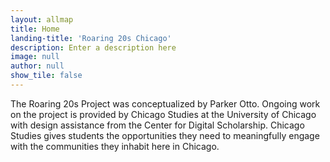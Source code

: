 ```yaml
---
layout: allmap
title: Home
landing-title: 'Roaring 20s Chicago'
description: Enter a description here
image: null
author: null
show_tile: false
---
```


The Roaring 20s Project was conceptualized by Parker Otto. Ongoing work on the project is provided by Chicago Studies at the University of Chicago with design assistance from the Center for Digital Scholarship. Chicago Studies gives students the opportunities they need to meaningfully engage with the communities they inhabit here in Chicago.
